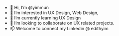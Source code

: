 - 👋 Hi, I’m @yimmun
- 👀 I’m interested in UX Design, Web Design, 
- 🌱 I’m currently learning UX Design
- 💞️ I’m looking to collaborate on UX related projects.
- 📫 Welcome to connect my Linkedin @ edithyim 


<!---
yimmun/yimmun is a ✨ special ✨ repository because its `README.md` (this file) appears on your GitHub profile.
You can click the Preview link to take a look at your changes.
--->
